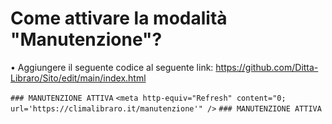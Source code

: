 # Come attivare la modalità "Manutenzione"?

• Aggiungere il seguente codice al seguente link: https://github.com/Ditta-Libraro/Sito/edit/main/index.html

`### MANUTENZIONE ATTIVA`
`<meta http-equiv="Refresh" content="0; url='https://climalibraro.it/manutenzione'" />`
`### MANUTENZIONE ATTIVA`

